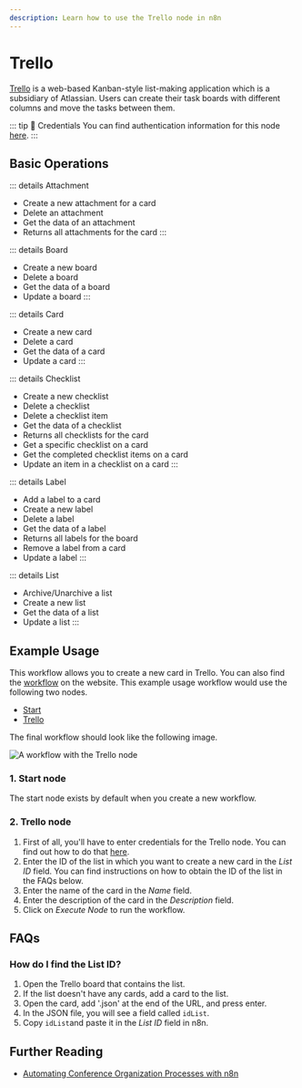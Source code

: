 ```yaml
---
description: Learn how to use the Trello node in n8n
---
```


# Trello

[Trello](https://trello.com/) is a web-based Kanban-style list-making application which is a subsidiary of Atlassian. Users can create their task boards with different columns and move the tasks between them.

::: tip 🔑 Credentials
You can find authentication information for this node [here](../../../credentials/Trello/README.md).
:::

## Basic Operations

::: details Attachment
- Create a new attachment for a card
- Delete an attachment
- Get the data of an attachment
- Returns all attachments for the card
:::

::: details Board
- Create a new board
- Delete a board
- Get the data of a board
- Update a board
:::

::: details Card
- Create a new card
- Delete a card
- Get the data of a card
- Update a card
:::

::: details Checklist
- Create a new checklist
- Delete a checklist
- Delete a checklist item
- Get the data of a checklist
- Returns all checklists for the card
- Get a specific checklist on a card
- Get the completed checklist items on a card
- Update an item in a checklist on a card
:::

::: details Label
- Add a label to a card
- Create a new label
- Delete a label
- Get the data of a label
- Returns all labels for the board
- Remove a label from a card
- Update a label
:::

::: details List
- Archive/Unarchive a list
- Create a new list
- Get the data of a list
- Update a list
:::

## Example Usage

This workflow allows you to create a new card in Trello. You can also find the [workflow](https://n8n.io/workflows/461) on the website. This example usage workflow would use the following two nodes.
- [Start](../../core-nodes/Start/README.md)
- [Trello]()

The final workflow should look like the following image.

![A workflow with the Trello node](./workflow.png)

### 1. Start node

The start node exists by default when you create a new workflow.

### 2. Trello node

1. First of all, you'll have to enter credentials for the Trello node. You can find out how to do that [here](../../../credentials/Trello/README.md).
2. Enter the ID of the list in which you want to create a new card in the *List ID* field. You can find instructions on how to obtain the ID of the list in the FAQs below.
3. Enter the name of the card in the *Name* field.
4. Enter the description of the card in the *Description* field.
5. Click on *Execute Node* to run the workflow.


## FAQs

### How do I find the List ID?

1. Open the Trello board that contains the list.
2. If the list doesn't have any cards, add a card to the list.
3. Open the card, add '.json' at the end of the URL, and press enter.
4. In the JSON file, you will see a field called `idList`.
5. Copy `idList`and paste it in the *List ID* field in n8n.


## Further Reading

- [Automating Conference Organization Processes with n8n](https://medium.com/n8n-io/automating-conference-organization-processes-with-n8n-ab8f64a7a520)
